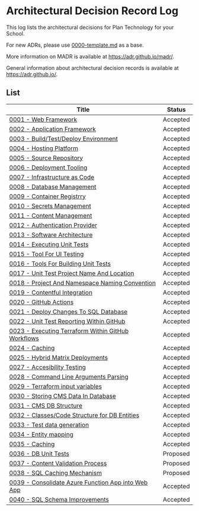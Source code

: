 # Architectural Decision Record Log

This log lists the architectural decisions for Plan Technology for your School.

For new ADRs, please use [0000-template.md](0000-template.md) as a base.

More information on MADR is available at <https://adr.github.io/madr/>.

General information about architectural decision records is available at <https://adr.github.io/>.

## List

| Title                                                                                                       | Status   |
|-------------------------------------------------------------------------------------------------------------|----------|
| [0001 - Web Framework](./0001-web-framework.md)                                                             | Accepted |
| [0002 - Application Framework](./0002-application-framework.md)                                             | Accepted |
| [0003 - Build/Test/Deploy Environment](./0002-application-framework.md)                                     | Accepted |
| [0004 - Hosting Platform](./0003-build-test-deploy-environment.md)                                          | Accepted |
| [0005 - Source Repository](./0004-hosting-platform.md)                                                      | Accepted |
| [0006 - Deployment Tooling](./0005-source-repository.md)                                                    | Accepted |
| [0007 - Infrastructure as Code](./0006-deployment-tooling.md)                                               | Accepted |
| [0008 - Database Management](./0007-infrastructure-as-code.md)                                              | Accepted |
| [0009 - Container Registrry](./0008-database-management-system.md)                                          | Accepted |
| [0010 - Secrets Management](./0010-secrets-management.md)                                                   | Accepted |
| [0011 - Content Management](./0011-content-management.md)                                                   | Accepted |
| [0012 - Authentication Provider](./0012-authentication-provider.md)                                         | Accepted |
| [0013 - Software Architecture](./0013-software-architecture.md)                                             | Accepted |
| [0014 - Executing Unit Tests](./0014-executing-unit-tests.md)                                               | Accepted |
| [0015 - Tool For UI Testing](./0015-tool-for-ui-testing.md)                                                 | Accepted |
| [0016 - Tools For Building Unit Tests](./0016-tools-for-building-unit-tests.md)                             | Accepted |
| [0017 - Unit Test Project Name And Location](./0017-unit-test-project-name-and-location.md)                 | Accepted |
| [0018 - Project And Namespace Naming Convention](./0018-project-and-namespace-naming-convention.md)         | Accepted |
| [0019 - Contentful Integration](./0019-contentful-integration.md)                                           | Accepted |
| [0020 - GitHub Actions](./0020-github-actions.md)                                                           | Accepted |
| [0021 - Deploy Changes To SQL Database](./0021-deploy-database-schema-changes.md)                           | Accepted |
| [0022 - Unit Test Reporting Within GitHub](./0022-unit-test-reporting-within-github.md)                     | Accepted |
| [0023 - Executing Terraform Within GitHub Workflows](./0023-executing-terraform-within-github-workflows.md) | Accepted |
| [0024 - Caching](./0024-caching.md)                                                                         | Accepted |
| [0025 - Hybrid Matrix Deployments](./0025-hybrid-matrix-deployments.md)                                     | Accepted |
| [0027 - Accesibility Testing](./0027-accesibility-testing.md)                                               | Accepted |
| [0028 - Command Line Arguments Parsing](./0028-command-line-arguments.md)                                   | Accepted |
| [0029 - Terraform input variables](./0029-terraform-variable-for-admin-password.md)                         | Accepted |
| [0030 - Storing CMS Data In Database](./0030-storing-cms-in-db.md)                                          | Accepted |
| [0031 - CMS DB Structure](./0031-cms-db-structure.md)                                                       | Accepted |
| [0032 - Classes/Code Structure for DB Entities](./0032-classes-for-db-entities.md)                          | Accepted |
| [0033 - Test data generation](./0033-test-data-generation.md)                                               | Accepted |
| [0034 - Entity mapping](./0034-entity-mapping.md)                                                           | Accepted |
| [0035 - Caching](./0035-caching.md)                                                                         | Accepted |
| [0036 - DB Unit Tests](./0036-db-unit-tests.md)                                                             | Proposed |
| [0037 - Content Validation Process](./0037-content-validation-process.md)                                   | Proposed |
| [0038 - SQL Caching Mechanism](0038-sql-caching-mechanism.md)                                               | Proposed |
| [0039 - Consolidate Azure Function App into Web App](0039-consolidate-function-app.md)                      | Accepted |
| [0040 - SQL Schema Improvements](0040-sql-schema-improvements.md)                                           | Accepted |
